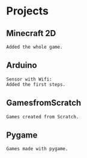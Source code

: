 # Projects
## Minecraft 2D
```
Added the whole game.
```

## Arduino
```
Sensor with Wifi:
Added the first steps.
```

## GamesfromScratch
```
Games created from Scratch.
```

## Pygame
```
Games made with pygame.
```
